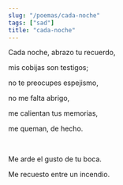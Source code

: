 ```yaml
---
slug: "/poemas/cada-noche"
tags: ["sad"]
title: "cada-noche"
---
```

Cada noche, abrazo tu recuerdo,

mis cobijas son testigos;

no te preocupes espejismo,

no me falta abrigo,

me calientan tus memorias,

me queman, de hecho.

&nbsp;

Me arde el gusto de tu boca.

Me recuesto entre un incendio.